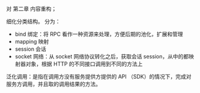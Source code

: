 对 第二章 内容重构；

细化分类结构。
分为：

- bind 绑定：将 RPC 看作一种资源来处理，方便后期的池化，扩展和管理
- mapping 映射
- session 会话
- socket 网络：从 socket 网络协议转化之后，获取会话 session，从中的都映射器对象，根据 HTTP 的不同接口调用到不同的方法上

泛化调用：是指在调用方没有服务提供方提供的 API （SDK）的情况下，完成对服务方调用，并且取的调用结果的方法。
